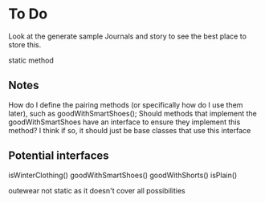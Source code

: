 # To Do

Look at the generate sample Journals and story to see the best place to store this.

static method

## Notes

How do I define the pairing methods (or specifically how do I use them later), such as
goodWithSmartShoes();
Should methods that implement the goodWithSmartShoes have an interface to ensure they implement this method? I think if so, it should just be base classes that use this interface

## Potential interfaces

isWinterClothing()
goodWithSmartShoes()
goodWithShorts()
isPlain()

outewear not static as it doesn't cover all possibilities
